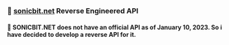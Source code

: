 ### 📡  [sonicbit.net](https://www.sonicbit.net) Reverse Engineered API


#### 📣 SONICBIT.NET does not have an official API as of January 10, 2023. So i have decided to develop a reverse API for it.
 
